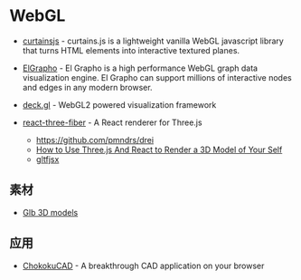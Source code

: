 # WebGL

- [curtainsjs](https://github.com/martinlaxenaire/curtainsjs) - curtains.js is a lightweight vanilla WebGL javascript library that turns HTML elements into interactive textured planes.
- [ElGrapho](https://github.com/ericdrowell/ElGrapho) - El Grapho is a high performance WebGL graph data visualization engine. El Grapho can support millions of interactive nodes and edges in any modern browser.
- [deck.gl](https://github.com/visgl/deck.gl) - WebGL2 powered visualization framework
- [react-three-fiber](https://github.com/pmndrs/react-three-fiber) - A React renderer for Three.js

    - https://github.com/pmndrs/drei
    - [How to Use Three.js And React to Render a 3D Model of Your Self](https://dev.to/nourdinedev/how-to-use-threejs-and-react-to-render-a-3d-model-of-your-self-4kkf)
    - [gltfjsx](https://github.com/pmndrs/gltfjsx)

## 素材

- [Glb 3D models](https://sketchfab.com/tags/glb)

## 应用

- [ChokokuCAD](https://github.com/itta611/ChokokuCAD) - A breakthrough CAD application on your browser
